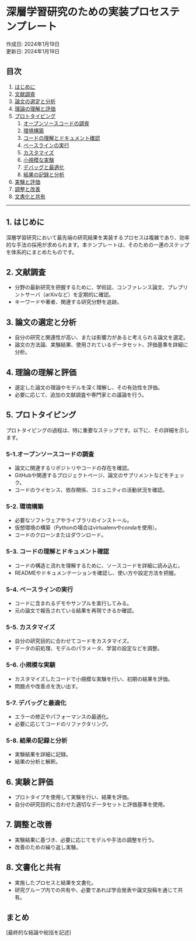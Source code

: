 # 深層学習研究のための実装プロセステンプレート

作成日: 2024年1月19日  
更新日: 2024年1月19日

## 目次
1. [はじめに](#1-はじめに)
2. [文献調査](#2-文献調査)
3. [論文の選定と分析](#3-論文の選定と分析)
4. [理論の理解と評価](#4-理論の理解と評価)
5. [プロトタイピング](#5-プロトタイピング)
   1. [オープンソースコードの調査](#5-1オープンソースコードの調査)
   2. [環境構築](#5-2-環境構築)
   3. [コードの理解とドキュメント確認](#5-3-コードの理解とドキュメント確認)
   4. [ベースラインの実行](#5-4-ベースラインの実行)
   5. [カスタマイズ](#5-5-カスタマイズ)
   6. [小規模な実験](#5-6-小規模な実験)
   7. [デバッグと最適化](#5-7-デバッグと最適化)
   8. [結果の記録と分析](#5-8-結果の記録と分析)
6. [実験と評価](#6-実験と評価)
7. [調整と改善](#7-調整と改善)
8. [文書化と共有](#8-文書化と共有)

---

## 1. はじめに
深層学習研究において最先端の研究結果を実装するプロセスは複雑であり、効率的な手法の採用が求められます。本テンプレートは、そのための一連のステップを体系的にまとめたものです。

## 2. 文献調査
- 分野の最新研究を把握するために、学術誌、コンファレンス論文、プレプリントサーバ（arXivなど）を定期的に確認。
- キーワードや著者、関連する研究分野を追跡。

## 3. 論文の選定と分析
- 自分の研究と関連性が高い、または影響力があると考えられる論文を選定。
- 論文の方法論、実験結果、使用されているデータセット、評価基準を詳細に分析。

## 4. 理論の理解と評価
- 選定した論文の理論やモデルを深く理解し、その有効性を評価。
- 必要に応じて、追加の文献調査や専門家との議論を行う。

## 5. プロトタイピング
プロトタイピングの過程は、特に重要なステップです。以下に、その詳細を示します。

### 5-1.オープンソースコードの調査
- 論文に関連するリポジトリやコードの存在を確認。
- GitHubや関連するプロジェクトページ、論文のサプリメントなどをチェック。
- コードのライセンス、依存関係、コミュニティの活動状況を確認。

### 5-2. 環境構築
- 必要なソフトウェアやライブラリのインストール。
- 仮想環境の構築（Pythonの場合はvirtualenvやcondaを使用）。
- コードのクローンまたはダウンロード。

### 5-3. コードの理解とドキュメント確認
- コードの構造と流れを理解するために、ソースコードを詳細に読み込む。
- READMEやドキュメンテーションを確認し、使い方や設定方法を把握。

### 5-4. ベースラインの実行
- コードに含まれるデモやサンプルを実行してみる。
- 元の論文で報告されている結果を再現できるか確認。

### 5-5. カスタマイズ
- 自分の研究目的に合わせてコードをカスタマイズ。
- データの前処理、モデルのパラメータ、学習の設定などを調整。

### 5-6. 小規模な実験
- カスタマイズしたコードで小規模な実験を行い、初期の結果を評価。
- 問題点や改善点を洗い出す。

### 5-7. デバッグと最適化
- エラーの修正やパフォーマンスの最適化。
- 必要に応じてコードのリファクタリング。

### 5-8. 結果の記録と分析
- 実験結果を詳細に記録。
- 結果の分析と解釈。

## 6. 実験と評価
- プロトタイプを使用して実験を行い、結果を評価。
- 自分の研究目的に合わせた適切なデータセットと評価基準を使用。

## 7. 調整と改善
- 実験結果に基づき、必要に応じてモデルや手法の調整を行う。
- 改善のための繰り返し実験。

## 8. 文書化と共有
- 実施したプロセスと結果を文書化。
- 研究グループ内での共有や、必要であれば学会発表や論文投稿を通じて共有。

## まとめ
[最終的な結論や総括を記述]
